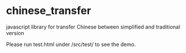 # chinese_transfer
javascript library for transfer Chinese between simplified and traditional version

Please run test.html under /src/test/ to see the demo.

